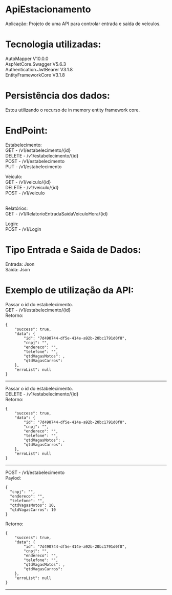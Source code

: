 # ApiEstacionamento

Aplica&ccedil;&atilde;o:
Projeto de uma API para controlar entrada e sa&iacute;da de ve&iacute;culos.

# Tecnologia utilizadas:<br> 
AutoMapper V10.0.0 <br> 
AspNetCore.Swagger V5.6.3 <br> 
Authentication.JwtBearer V3.1.8 <br> 
EntityFrameworkCore V3.1.8

# Persistência dos dados:<br>
Estou utilizando o recurso de in memory entity framework core.

# EndPoint:
Estabelecimento: <br> 
GET - /v1/estabelecimento/{id}<br> 
DELETE - /v1/estabelecimento/{id}<br> 
POST - /v1/estabelecimento<br> 
PUT - /v1/estabelecimento<br> 

Veiculo: <br> 
GET - /v1/veiculo/{id}<br> 
DELETE - /v1/veiculo/{id}<br> 
POST - /v1/veiculo<br> <br> 


Relat&oacute;rios:<br> 
GET - /v1/RelatorioEntradaSaidaVeiculoHora/{id}<br>  

Login:<br> 
POST - /v1/Login<br> 

# Tipo Entrada e Saida de Dados:
Entrada: Json<br> 
Saida: Json <br> 


# Exemplo de utilização da API:
Passar o id do estabelecimento.<br> 
GET - /v1/estabelecimento/{id}<br> 
Retorno:<br> 

```      
{
    "success": true,
    "data": {
        "id": "7d490744-df5e-414e-a92b-20bc1791d0f8",
        "cnpj": "",
        "endereco": "",
        "telefone": "",
        "qtdVagasMotos": ,
        "qtdVagasCarros": 
    },
    "erroList": null
}
```
___________________________________________________________________________________________________________
Passar o id do estabelecimento.<br> 
DELETE - /v1/estabelecimento/{id}<br> 
Retorno:<br> 
```
{
    "success": true,
    "data": {
        "id": "7d490744-df5e-414e-a92b-20bc1791d0f8",
        "cnpj": "",
        "endereco": "",
        "telefone": "",
        "qtdVagasMotos": ,
        "qtdVagasCarros": 
    },
    "erroList": null
}
```
___________________________________________________________________________________________________________
POST - /v1/estabelecimento<br> 
Paylod:<br> 
```
{
  "cnpj": "",
  "endereco": "",
  "telefone": "",
  "qtdVagasMotos": 10,
  "qtdVagasCarros": 10
}
```
Retorno:<br> 
```
{
    "success": true,
    "data": {
        "id": "7d490744-df5e-414e-a92b-20bc1791d0f8",
        "cnpj": "",
        "endereco": "",
        "telefone": "",
        "qtdVagasMotos": ,
        "qtdVagasCarros": 
    },
    "erroList": null
}
```
___________________________________________________________________________________________________________
